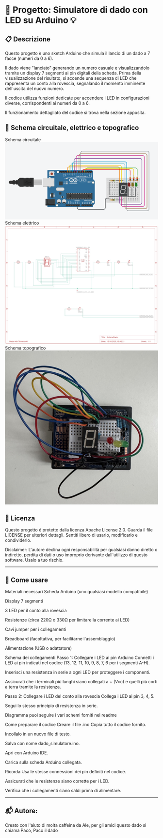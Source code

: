 # 🎲 Progetto: Simulatore di dado con LED su Arduino 💡

## 📋 Descrizione
Questo progetto è uno sketch Arduino che simula il lancio di un dado a 7 facce (numeri da 0 a 6).

Il dado viene "lanciato" generando un numero casuale e visualizzandolo tramite un display 7 segmenti ai pin digitali della scheda. Prima della visualizzazione del risultato, si accende una sequenza di LED che rappresenta un conto alla rovescia, segnalando il momento imminente dell'uscita del nuovo numero.

Il codice utilizza funzioni dedicate per accendere i LED in configurazioni diverse, corrispondenti ai numeri da 0 a 6.

Il funzionamento dettagliato del codice si trova nella sezione apposita.

## 🔌 Schema circuitale, elettrico e topografico  
Schema circuitale
![Schema circuitale](schemacircuitale.jpg) 
Schema elettrico
![Schema elettrico](schemaelettrico.jpg)  
Schema topografico
![Schema topografico](schematopografico.jpg)

## 📄 Licenza  
Questo progetto é protetto dalla licenza Apache License 2.0. Guarda il file LICENSE per ulteriori dettagli. Sentiti libero di usarlo, modificarlo e condividerlo.

Disclaimer: L'autore declina ogni responsabilità per qualsiasi danno diretto o indiretto, perdita di dati o uso improprio derivante dall'utilizzo di questo software. Usalo a tuo rischio.

---

## 🚀 Come usare

Materiali necessari
Scheda Arduino (uno qualsiasi modello compatibile)

Display 7 segmenti

3 LED per il conto alla rovescia

Resistenze (circa 220Ω o 330Ω per limitare la corrente ai LED)

Cavi jumper per i collegamenti

Breadboard (facoltativa, per facilitarne l'assemblaggio)

Alimentazione (USB o adattatore)

Schema dei collegamenti
Passo 1: Collegare i LED ai pin Arduino
Connetti i LED ai pin indicati nel codice (13, 12, 11, 10, 9, 8, 7, 6 per i segmenti A-H).

Inserisci una resistenza in serie a ogni LED per proteggere i componenti.

Assicurati che i terminali più lunghi siano collegati a + (Vcc) e quelli più corti a terra tramite la resistenza.

Passo 2: Collegare i LED del conto alla rovescia
Collega i LED ai pin 3, 4, 5.

Segui lo stesso principio di resistenza in serie.

Diagramma
puoi seguire i vari schemi forniti nel readme

Come preparare il codice
Creare il file .ino
Copia tutto il codice fornito.

Incollalo in un nuovo file di testo.

Salva con nome dado_simulatore.ino.

Apri con Arduino IDE.

Carica sulla scheda Arduino collegata.

Ricorda
Usa le stesse connessioni dei pin definiti nel codice.

Assicurati che le resistenze siano corrette per i LED.

Verifica che i collegamenti siano saldi prima di alimentare.

---

## 📬 Autore: 

Creato con l'aiuto di molta caffeina da Ale, per gli amici questo dado si chiama Paco, Paco il dado

